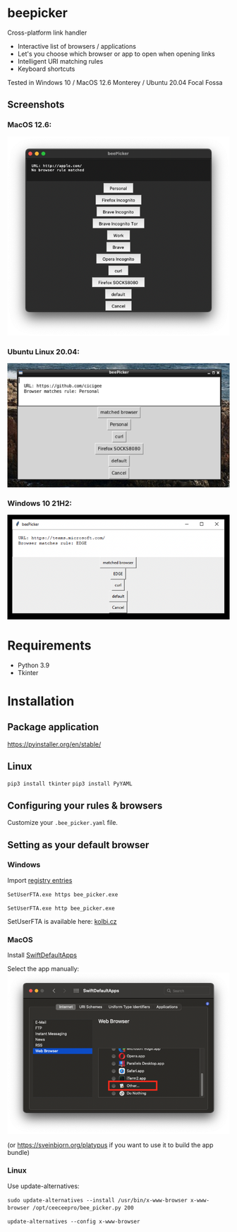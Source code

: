 # beepicker
Cross-platform link handler

- Interactive list of browsers / applications
- Let's you choose which browser or app to open when opening links
- Intelligent URI matching rules
- Keyboard shortcuts

Tested in Windows 10 / MacOS 12.6 Monterey / Ubuntu 20.04 Focal Fossa

## Screenshots

### MacOS 12.6:

![image](screenshot_macos.png)

### Ubuntu Linux 20.04:

![image](screenshot_linux.png)

### Windows 10 21H2:

![image](screenshot_windows.png)


# Requirements
- Python 3.9
- Tkinter

# Installation

## Package application

https://pyinstaller.org/en/stable/

## Linux
`pip3 install tkinter`
`pip3 install PyYAML`

## Configuring your rules & browsers

Customize your `.bee_picker.yaml` file.

## Setting as your default browser

### Windows
Import [registry entries](/windows/app_registration.reg)

`SetUserFTA.exe https bee_picker.exe`

`SetUserFTA.exe http bee_picker.exe`

SetUserFTA is available here: [kolbi.cz](https://kolbi.cz/blog/2017/10/25/setuserfta-userchoice-hash-defeated-set-file-type-associations-per-user/)

### MacOS
Install [SwiftDefaultApps](https://github.com/Lord-Kamina/SwiftDefaultApps)

Select the app manually:
![image](screenshot_swiftdefaultapps.png)

(or https://sveinbjorn.org/platypus if you want to use it to build the app bundle)

### Linux
Use update-alternatives:

`sudo update-alternatives --install /usr/bin/x-www-browser x-www-browser /opt/ceeceepro/bee_picker.py 200`

`update-alternatives --config x-www-browser`
